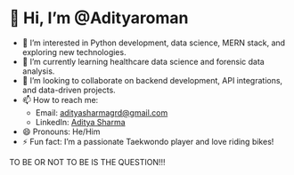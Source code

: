 # 👋 Hi, I’m @Adityaroman  
- 👀 I’m interested in Python development, data science, MERN stack, and exploring new technologies.  
- 🌱 I’m currently learning healthcare data science and forensic data analysis.  
- 💞️ I’m looking to collaborate on backend development, API integrations, and data-driven projects.  
- 📫 How to reach me:  
   - Email: [adityasharmagrd@gmail.com](mailto:adityasharmagrd@gmail.com)  
   - LinkedIn: [Aditya Sharma](https://www.linkedin.com/in/aditya-sharma)  
- 😄 Pronouns: He/Him  
- ⚡ Fun fact: I’m a passionate Taekwondo player and love riding bikes!  
  
TO BE OR NOT TO BE IS THE QUESTION!!!
<!---
Adityaroman/Adityaroman is a ✨ special ✨ repository because its `README.md` (this file) appears on your GitHub profile.
You can click the Preview link to take a look at your changes.
--->
